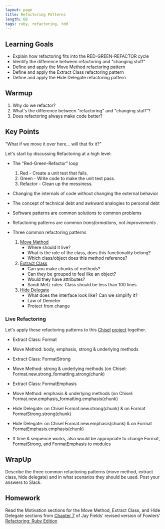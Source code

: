 ```yaml
---
layout: page
title: Refactoring Patterns
length: 60
tags: ruby, refactoring, tdd
---
```


## Learning Goals

*   Explain how refactoring fits into the RED-GREEN-REFACTOR cycle
*   Identify the difference between refactoring and "changing stuff"
*   Define and apply the Move Method refactoring pattern
*   Define and apply the Extract Class refactoring pattern
*   Define and apply the Hide Delegate refactoring pattern

## Warmup
1.  Why do we refactor?
2.  What's the difference between "refactoring" and "changing stuff"?
3.  Does refactoring always make code better?

## Key Points
"What if we move it over here... will that fix it?"  

Let's start by discussing Refactoring at a high level:

*   The "Red-Green-Refactor" loop

    1.  Red - Create a unit test that fails.
    2.  Green - Write code to make the unit test pass.
    3.  Refactor - Clean up the messiness.


*   Changing the internals of code without changing the external behavior
*   The concept of technical debt and awkward analogies to personal debt
*   Software patterns are common solutions to common problems
*   Refactoring patterns are common *transformations*, not *improvements* .
*   Three common refactoring patterns

    1.  [Move Method](refactoring_patterns_1)
        * Where should it live? 
        * What is the role of the class, does this functionality belong?  
        * Which class/object does this method reference?  
    2.  [Extract Class](refactoring_patterns_2)
        * Can you make chunks of methods?  
        * Can they be grouped to feel like an object?  
        * Would they have attributes? 
        * Sandi Metz rules: Class should be less than 100 lines
    3.  [Hide Delegate](refactoring_patterns_3)
        * What does the interface look like? Can we simplify it?  
        * Law of Demeter
        * Protect from change 

### Live Refactoring  
Let's apply these refactoring patterns to this [Chisel](https://github.com/turingschool/curriculum/blob/master/source/projects/chisel.markdown) [project](https://github.com/AliSchlereth/chisel) together.   

* Extract Class: Format  
* Move Method: body, emphasis, strong & underlying methods  
* Extract Class: FormatStrong  
* Move Method: strong & underlying methods (on Chisel: Format.new.strong_formatting.strong(chunk)  
* Extract Class: FormatEmphasis  
* Move Method: emphasis & underlying methods (on Chisel: Format.new.emphasis_formatting.emphasis(chunk)  
* Hide Delegate: on Chisel Format.new.strong(chunk) & on Format FormatStrong.strong(chunk)   
* Hide Delegate: on Chisel Format.new.emphasis(chunk) & on Format FormatEmphasis.emphasis(chunk)  

* If time & sequence works, also would be appropriate to change Format, FormatStrong, and FormatEmphasis to modules  

## WrapUp  
Describe the three common refactoring patterns (move method, extract class, hide delegate) and in what scenarios they should be used. Post your answers to Slack.  

## Homework 
Read the Motivation sections for the Move Method, Extract Class, and Hide Delegate sections from [Chapter 7](https://dl.dropboxusercontent.com/u/69001/Refactoring/Refactoring%20-%20Chapter%207.pdf) of Jay Fields' revised version of Fowlers'
[Refactoring: Ruby Edition](http://www.amazon.com/Refactoring-Edition-Addison-Wesley-Professional-Series/dp/0321984137)
